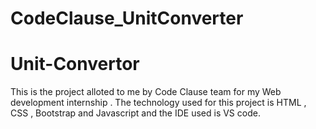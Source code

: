 # CodeClause_UnitConverter
# Unit-Convertor
This is the project alloted to me by Code Clause team for my Web development internship .
The technology used for this project is HTML , CSS , Bootstrap and Javascript and the IDE used is VS code.
